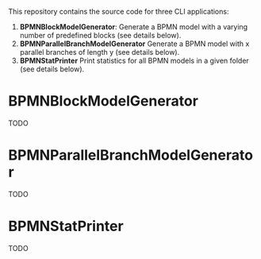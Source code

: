 This repository contains the source code for three CLI applications:
1. **BPMNBlockModelGenerator**: Generate a BPMN model with a varying number of predefined blocks (see details below).
2. **BPMNParallelBranchModelGenerator** Generate a BPMN model with x parallel branches of length y (see details below).
3. **BPMNStatPrinter** Print statistics for all BPMN models in a given folder (see details below).

# BPMNBlockModelGenerator
TODO

# BPMNParallelBranchModelGenerator
TODO

# BPMNStatPrinter
TODO